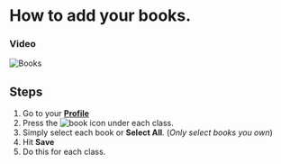 # How to add your books.

### Video
![Books](https://i.imgur.com/pg5sEyV.gif)
## Steps

1. Go to your **[Profile]**
2. Press the ![book](https://i.imgur.com/cAtAzye.png) icon under each class.
3. Simply select each book  or  **Select All**. (*Only select books you own*)
4. Hit **Save**
5. Do this for each class.

[Profile]:https://ffxivteamcraft.com/profile
